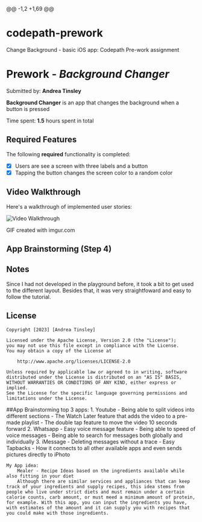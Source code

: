 @@ -1,2 +1,69 @@
# codepath-prework
Change Background -  basic iOS app: Codepath Pre-work assignment 
# Prework - *Background Changer*

Submitted by: **Andrea Tinsley**

**Background Changer** is an app that changes the background when a button is pressed

Time spent: **1.5** hours spent in total

## Required Features

The following **required** functionality is completed:

- [x] Users are see a screen with three labels and a button
- [x] Tapping the button changes the screen color to a random color
 
## Video Walkthrough

Here's a walkthrough of implemented user stories:

<img src='https://imgur.com/a/8daM34V' title='Andrea - Video Walkthrough' width='' alt='Video Walkthrough' />

GIF created with imgur.com


## App Brainstorming (Step 4)

## Notes

Since I had not developed in the playground before, it took a bit to get used to the different layout. Besides that, it was very straightfoward and easy to follow the tutorial.

## License

    Copyright [2023] [Andrea Tinsley]

    Licensed under the Apache License, Version 2.0 (the "License");
    you may not use this file except in compliance with the License.
    You may obtain a copy of the License at

        http://www.apache.org/licenses/LICENSE-2.0

    Unless required by applicable law or agreed to in writing, software
    distributed under the License is distributed on an "AS IS" BASIS,
    WITHOUT WARRANTIES OR CONDITIONS OF ANY KIND, either express or implied.
    See the License for the specific language governing permissions and
    limitations under the License.

##App Brainstorming
    top 3 apps:
        1. Youtube 
            - Being able to split videos into different sections 
            - The Watch Later feature that adds the video to a pre-made playlist 
            - The double tap feature to move the video 10 seconds forward 
        2. Whatsapp
            - Easy voice message feature
            - Being able to speed of voice messages 
            - Being able to search for messages both globally and individually
        3. iMessage
            - Deleting messages without a trace 
            - Easy Tapbacks 
            - How it connects to all other available apps and even sends pictures directly to iPhoto
        
    My App idea: 
        Mealer - Recipe Ideas based on the ingredients available while also fitting in your diet
        Although there are similar services and appliances that can keep track of your ingredients and supply recipes, this idea stems from people who live under strict diets and must remain under a certain calorie counts, carb amount, or must meed a minimum amount of protein, for example. With this app, you can input the ingredients you have, with estimates of the amount and it can supply you with recipes that you could make with those ingredients. 
        
